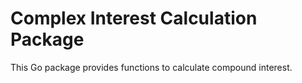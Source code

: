 # Complex Interest Calculation Package

This Go package provides functions to calculate compound interest.
